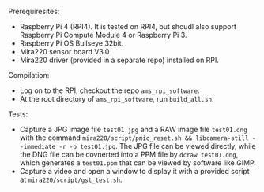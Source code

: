 Prerequiresites:
- Raspberry Pi 4 (RPI4). It is tested on RPI4, but shoudl also support Raspberry Pi Compute Module 4 or Raspberry Pi 3.
- Raspberry Pi OS Bullseye 32bit.
- Mira220 sensor board V3.0
- Mira220 driver (provided in a separate repo) installed on RPI.

Compilation:
- Log on to the RPI, checkout the repo `ams_rpi_software`.
- At the root directory of `ams_rpi_software`, run `build_all.sh`.

Tests:
- Capture a JPG image file `test01.jpg` and a RAW image file `test01.dng` with the command `mira220/script/pmic_reset.sh && libcamera-still --immediate -r -o test01.jpg`. The JPG file can be viewed directly, while the DNG file can be covnerted into a PPM file by `dcraw test01.dng`, which generates a `test01.ppm` that can be viewed by software like GIMP.
- Capture a video and open a window to display it with a provided script at `mira220/script/gst_test.sh`.

